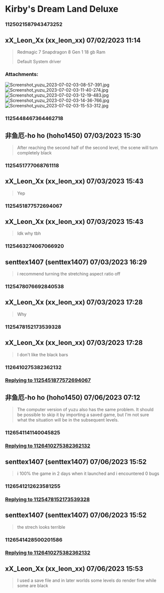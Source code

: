 # Kirby's Dream Land Deluxe
### 1125021587943473252
## xX_Leon_Xx (xx_leon_xx) 07/02/2023 11:14 

> Redmagic 7
> Snapdragon 8 Gen 1
> 18 gb Ram
> 
> Default System driver
### Attachments: 
![Screenshot_yuzu_2023-07-02-03-08-57-391.jpg](https://yuzudiscordbackup.s3.us-west-2.amazonaws.com/files-media/1125021587943473252_Screenshot_yuzu_2023-07-02-03-08-57-391.jpg)
![Screenshot_yuzu_2023-07-02-03-11-40-274.jpg](https://yuzudiscordbackup.s3.us-west-2.amazonaws.com/files-media/1125021587943473252_Screenshot_yuzu_2023-07-02-03-11-40-274.jpg)
![Screenshot_yuzu_2023-07-02-03-12-19-483.jpg](https://yuzudiscordbackup.s3.us-west-2.amazonaws.com/files-media/1125021587943473252_Screenshot_yuzu_2023-07-02-03-12-19-483.jpg)
![Screenshot_yuzu_2023-07-02-03-14-36-766.jpg](https://yuzudiscordbackup.s3.us-west-2.amazonaws.com/files-media/1125021587943473252_Screenshot_yuzu_2023-07-02-03-14-36-766.jpg)
![Screenshot_yuzu_2023-07-02-03-15-53-312.jpg](https://yuzudiscordbackup.s3.us-west-2.amazonaws.com/files-media/1125021587943473252_Screenshot_yuzu_2023-07-02-03-15-53-312.jpg)

### 1125448467364462718
## 非鱼厄-ho ho (hoho1450) 07/03/2023 15:30 

> After reaching the second half of the second level, the scene will turn completely black

### 1125451777068761118
## xX_Leon_Xx (xx_leon_xx) 07/03/2023 15:43 

> Yep

### 1125451877572694067
## xX_Leon_Xx (xx_leon_xx) 07/03/2023 15:43 

> Idk why tbh

### 1125463274067066920
## senttex1407 (senttex1407) 07/03/2023 16:29 

> i recommend turning the stretching aspect ratio off

### 1125478076692840538
## xX_Leon_Xx (xx_leon_xx) 07/03/2023 17:28 

> Why

### 1125478152173539328
## xX_Leon_Xx (xx_leon_xx) 07/03/2023 17:28 

> I don't like the black bars

### 1126410275382362132
### [Replying to 1125451877572694067](#1125451877572694067)
## 非鱼厄-ho ho (hoho1450) 07/06/2023 07:12 

> The computer version of yuzu also has the same problem. It should be possible to skip it by importing a saved game, but I'm not sure what the situation will be in the subsequent levels.

### 1126541141140045825
### [Replying to 1126410275382362132](#1126410275382362132)
## senttex1407 (senttex1407) 07/06/2023 15:52 

> i 100% the game in 2 days when it launched and i encountered 0 bugs

### 1126541212623581255
### [Replying to 1125478152173539328](#1125478152173539328)
## senttex1407 (senttex1407) 07/06/2023 15:52 

> the strech looks terrible

### 1126541428500201586
### [Replying to 1126410275382362132](#1126410275382362132)
## xX_Leon_Xx (xx_leon_xx) 07/06/2023 15:53 

> I used a save file and in later worlds some levels do render fine while some are black

